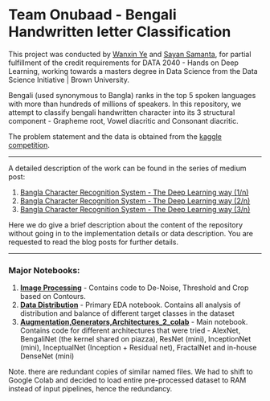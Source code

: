 # Team Onubaad - Bengali Handwritten letter Classification


This project was conducted by [Wanxin Ye](https://github.com/leavetina321) and [Sayan Samanta](https://github.com/reach2sayan), for partial fulfillment of the credit requirements for DATA 2040 - Hands on Deep Learning, working towards a masters degree in Data Science from the Data Science Initiative | Brown University. 

Bengali (used synonymous to Bangla) ranks in the top 5 spoken languages with more than hundreds of millions of speakers. In this repository, we attempt to classify bengali handwritten character into its 3 structural component -  Grapheme root, Vowel diacritic and Consonant diacritic. 

The problem statement and the data is obtained from the  [kaggle competition](https://www.kaggle.com/c/bengaliai-cv19/).

---

A detailed description of the work can be found in the series of medium post:

 1. [Bangla Character Recognition System - The Deep Learning way (1/n)](https://medium.com/analytics-vidhya/bangla-character-recognition-system-the-deep-learning-way-1-n-8671a33a7860)
 2. [Bangla Character Recognition System - The Deep Learning way (2/n)](https://medium.com/analytics-vidhya/bangla-character-recognition-system-the-deep-learning-way-2-n-d5b16333d77b)
 3. [Bangla Character Recognition System - The Deep Learning way (3/n)](https://medium.com/analytics-vidhya/bangla-character-recognition-system-the-deep-learning-way-3-n-17cb1d140a5f)
 
Here we do give a brief description about the content of the repository without going in to the implementation details or data description. You are requested to read the blog posts for further details.

---

### Major Notebooks:

 1. [**Image Processing**](https://github.com/reach2sayan/Bengali-Grapheme_DATA2040/blob/master/notebooks/Image%20processing.ipynb) - Contains code to De-Noise, Threshold and Crop based on Contours.
 2. [**Data Distribution**](https://github.com/reach2sayan/Bengali-Grapheme_DATA2040/blob/master/notebooks/Data%20Distribution.ipynb) - Primary EDA notebook. Contains all analysis of distribution and balance of different target classes in the dataset
 3. [**Augmentation,Generators,Architectures_2_colab**](https://github.com/reach2sayan/Bengali-Grapheme_DATA2040/blob/master/notebooks/Augmentation%2CGenerators%2CArchitectures_2_colab.ipynb) - Main notebook. Contains code for different architectures that were tried - AlexNet, BengaliNet (the kernel shared on piazza), ResNet (mini), InceptionNet (mini), InceptualNet (Inception + Residual net), FractalNet and in-house DenseNet (mini)
 
Note. there are redundant copies of similar named files. We had to shift to Google Colab and decided to load entire pre-processed dataset to RAM instead of input pipelines, hence the redundancy.
